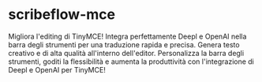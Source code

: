 # scribeflow-mce
Migliora l'editing di TinyMCE!  Integra perfettamente Deepl e OpenAI nella barra degli strumenti per una traduzione rapida e precisa.  Genera testo creativo e di alta qualità all'interno dell'editor.  Personalizza la barra degli strumenti, goditi la flessibilità e aumenta la produttività con l'integrazione di Deepl e OpenAI per TinyMCE!
